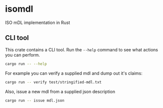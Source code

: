# isomdl

ISO mDL implementation in Rust

## CLI tool

This crate contains a CLI tool. Run the `--help` command to see what actions you can perform.

```bash
cargo run -- --help
```

For example you can verify a supplied mdl and dump out it's claims:
```bash
cargo run -- verify test/stringified-mdl.txt
```

Also, issue a new mdl from a supplied json description
```bash
cargo run -- issue mdl.json
```